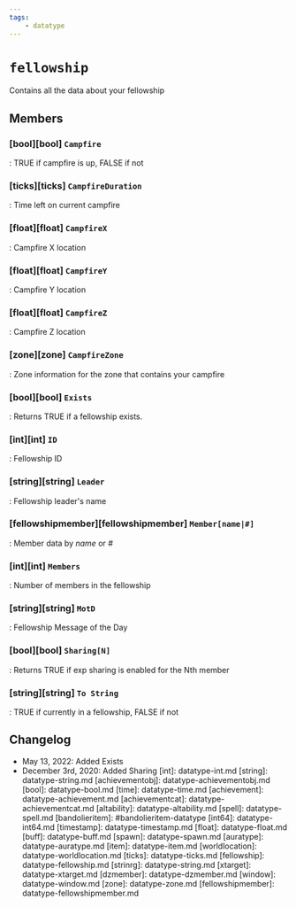 ```yaml
---
tags:
    - datatype
---
```

# `fellowship`

Contains all the data about your fellowship

## Members

### [bool][bool] `Campfire`

:   TRUE if campfire is up, FALSE if not

### [ticks][ticks] `CampfireDuration`

:   Time left on current campfire

### [float][float] `CampfireX`

:   Campfire X location

### [float][float] `CampfireY`

:   Campfire Y location

### [float][float] `CampfireZ`

:   Campfire Z location

### [zone][zone] `CampfireZone`

:   Zone information for the zone that contains your campfire

### [bool][bool] `Exists`

:   Returns TRUE if a fellowship exists.

### [int][int] `ID`

:   Fellowship ID

### [string][string] `Leader`

:   Fellowship leader's name

### [fellowshipmember][fellowshipmember] `Member[name|#]`

:   Member data by _name_ or _#_

### [int][int] `Members`

:   Number of members in the fellowship

### [string][string] `MotD`

:   Fellowship Message of the Day

### [bool][bool] `Sharing[N]`

:   Returns TRUE if exp sharing is enabled for the Nth member

### [string][string] `To String`

:   TRUE if currently in a fellowship, FALSE if not



## Changelog

* May 13, 2022: Added Exists
* December 3rd, 2020: Added Sharing
[int]: datatype-int.md
[string]: datatype-string.md
[achievementobj]: datatype-achievementobj.md
[bool]: datatype-bool.md
[time]: datatype-time.md
[achievement]: datatype-achievement.md
[achievementcat]: datatype-achievementcat.md
[altability]: datatype-altability.md
[spell]: datatype-spell.md
[bandolieritem]: #bandolieritem-datatype
[int64]: datatype-int64.md
[timestamp]: datatype-timestamp.md
[float]: datatype-float.md
[buff]: datatype-buff.md
[spawn]: datatype-spawn.md
[auratype]: datatype-auratype.md
[item]: datatype-item.md
[worldlocation]: datatype-worldlocation.md
[ticks]: datatype-ticks.md
[fellowship]: datatype-fellowship.md
[strinrg]: datatype-string.md
[xtarget]: datatype-xtarget.md
[dzmember]: datatype-dzmember.md
[window]: datatype-window.md
[zone]: datatype-zone.md
[fellowshipmember]: datatype-fellowshipmember.md
